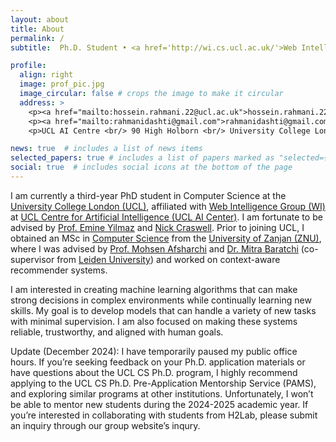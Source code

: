 ```yaml
---
layout: about
title: About
permalink: /
subtitle:  Ph.D. Student • <a href='http://wi.cs.ucl.ac.uk/'>Web Intelligence Group (WI)</a> • <a href='https://www.ucl.ac.uk/ai-centre/ucl-centre-artificial-intelligence'>UCL Centre for Artificial Intelligence</a> • <a href='https://www.ucl.ac.uk/'>UCL</a> <br> Ph.D. Enrichment Student @ <a href='https://www.turing.ac.uk/'>The Alan Turing Institue</a>

profile:
  align: right
  image: prof_pic.jpg
  image_circular: false # crops the image to make it circular
  address: >
    <p><a href="mailto:hossein.rahmani.22@ucl.ac.uk">hossein.rahmani.22@ucl.ac.uk</a></p>
    <p><a href="mailto:rahmanidashti@gmail.com">rahmanidashti@gmail.com</a></p>
    <p>UCL AI Centre <br/> 90 High Holborn <br/> University College London</p>

news: true  # includes a list of news items
selected_papers: true # includes a list of papers marked as "selected={true}"
social: true  # includes social icons at the bottom of the page
---
```


<div class="about">
  <p> 
    I am currently a third-year PhD student in Computer Science at the <a href="https://www.ucl.ac.uk/" target="_blank">University College London (UCL)</a>, affiliated with <a href="http://wi.cs.ucl.ac.uk/" target="\_blank">Web Intelligence Group (WI)</a> at <a href="https://www.ucl.ac.uk/ai-centre/ucl-centre-artificial-intelligence" target="_blank">UCL Centre for Artificial Intelligence (UCL AI Center)</a>. I am fortunate to be advised by <a href="https://sites.google.com/site/emineyilmaz/home">Prof. Emine Yilmaz</a> and <a href="https://www.microsoft.com/en-us/research/people/nickcr/">Nick Craswell</a>. Prior to joining UCL, I obtained an MSc in <a href="https://www.znu.ac.ir/engineering/department-computer-engineering/en" target="\_blank">Computer Science</a> from the <a href="https://www.znu.ac.ir/en">University of Zanjan (ZNU)</a>, where I was advised by <a href="http://cv.znu.ac.ir/afsharchim/" target="\_blank">Prof. Mohsen Afsharchi</a> and <a href="http://www.mitrabaratchi.com/" target="_blank">Dr. Mitra Baratchi</a> (co-supervisor from <a href="https://www.universiteitleiden.nl/en" target="_blank">Leiden University</a>) and worked on context-aware recommender systems.
  </p>
</div>

I am interested in creating machine learning algorithms that can make strong decisions in complex environments while continually learning new skills. My goal is to develop models that can handle a variety of new tasks with minimal supervision. I am also focused on making these systems reliable, trustworthy, and aligned with human goals.

<!-- My work spans areas like information retrieval, recommendation systems, and natural language processing. Currently, I am focused on enhancing large language models (LLMs) with decision-making abilities, such as planning, reasoning, and using tools, and teaching them to learn from human feedback in an open-ended way. -->

Update (December 2024): I have temporarily paused my public office hours. If you’re seeking feedback on your Ph.D. application materials or have questions about the UCL CS Ph.D. program, I highly recommend applying to the UCL CS Ph.D. Pre-Application Mentorship Service (PAMS), and exploring similar programs at other institutions. Unfortunately, I won’t be able to mentor new students during the 2024-2025 academic year. If you’re interested in collaborating with students from H2Lab, please submit an inquiry through our group website’s inqury.

<!-- <mark><a href="/assets/pdf/Hossein_Rahmani_CV.pdf" target="_blank">CV</a></mark> / <a href="https://scholar.google.com/citations?user=1uzYEI0AAAAJ&hl=en" target="_blank">Google Scholar</a> -->